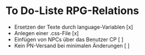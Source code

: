 <h1>To Do-Liste RPG-Relations</h1>
<ul>
<li> Ersetzen der Texte durch language-Variablen [x]
<li> Anlegen einer .css-File [x]
<li> Einfügen von NPCs über das Benutzer CP [ ]
<li> Kein PN-Versand bei minimalen Änderungen [ ]
</ul>
